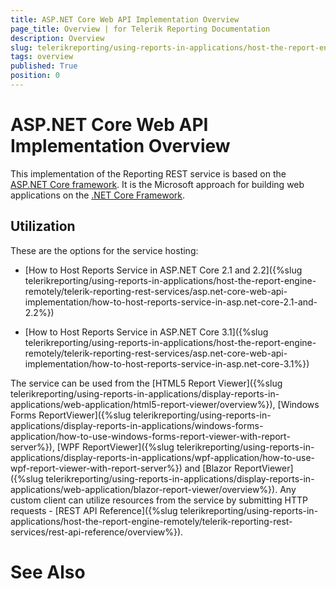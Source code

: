 ```yaml
---
title: ASP.NET Core Web API Implementation Overview
page_title: Overview | for Telerik Reporting Documentation
description: Overview
slug: telerikreporting/using-reports-in-applications/host-the-report-engine-remotely/telerik-reporting-rest-services/asp.net-core-web-api-implementation/overview
tags: overview
published: True
position: 0
---
```


# ASP.NET Core Web API Implementation Overview



This implementation of the Reporting REST service is based on the
        [ASP.NET Core framework](https://dotnet.microsoft.com/learn/aspnet/what-is-aspnet-core).
        It is the Microsoft approach for building web applications on the
        [.NET Core Framework](https://msdn.microsoft.com/netframework/).
      

## Utilization

These are the options for the service hosting:
        

* [How to Host Reports Service in ASP.NET Core 2.1 and 2.2]({%slug telerikreporting/using-reports-in-applications/host-the-report-engine-remotely/telerik-reporting-rest-services/asp.net-core-web-api-implementation/how-to-host-reports-service-in-asp.net-core-2.1-and-2.2%})

* [How to Host Reports Service in ASP.NET Core 3.1]({%slug telerikreporting/using-reports-in-applications/host-the-report-engine-remotely/telerik-reporting-rest-services/asp.net-core-web-api-implementation/how-to-host-reports-service-in-asp.net-core-3.1%})

The service can be used from the [HTML5 Report Viewer]({%slug telerikreporting/using-reports-in-applications/display-reports-in-applications/web-application/html5-report-viewer/overview%}),
          [Windows Forms ReportViewer]({%slug telerikreporting/using-reports-in-applications/display-reports-in-applications/windows-forms-application/how-to-use-windows-forms-report-viewer-with-report-server%}),
          [WPF ReportViewer]({%slug telerikreporting/using-reports-in-applications/display-reports-in-applications/wpf-application/how-to-use-wpf-report-viewer-with-report-server%})
          and [Blazor ReportViewer]({%slug telerikreporting/using-reports-in-applications/display-reports-in-applications/web-application/blazor-report-viewer/overview%}).
          Any custom client can utilize resources from the service by submitting HTTP requests -
          [REST API Reference]({%slug telerikreporting/using-reports-in-applications/host-the-report-engine-remotely/telerik-reporting-rest-services/rest-api-reference/overview%}).
        

# See Also

